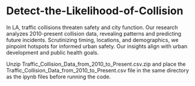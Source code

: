 # Detect-the-Likelihood-of-Collision
In LA, traffic collisions threaten safety and city function. Our research analyzes 2010-present collision data, revealing patterns and predicting future incidents. Scrutinizing timing, locations, and demographics, we pinpoint hotspots for informed urban safety. Our insights align with urban development and public health goals.

Unzip Traffic_Collision_Data_from_2010_to_Present.csv.zip and place the Traffic_Collision_Data_from_2010_to_Present.csv file in the same directory as the ipynb files before running the code.
